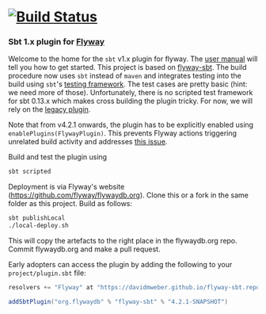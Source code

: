 
# [![Build Status](https://travis-ci.org/flyway/flyway-sbt.svg?branch=master)](https://travis-ci.org/davidmweber/flyway-sbt)

### Sbt 1.x plugin for [Flyway](https://flywaydb.org)

Welcome to the home for the `sbt` v1.x plugin for flyway. The [user manual](https://flywaydb.org/documentation/sbt/)
will tell you how to get started. This project is based on [flyway-sbt](https://github.com/flyway/flyway/tree/master/flyway-sbt).
The build procedure now uses `sbt` instead of `maven` and integrates testing into the build using `sbt`'s 
[testing framework](http://www.scala-sbt.org/1.x/docs/Testing-sbt-plugins.html). The test cases are pretty basic 
(hint: we need more of those). Unfortunately, there is no scripted test framework for sbt 0.13.x which makes cross 
building the plugin tricky. For now, we will rely on the [legacy plugin](https://github.com/flyway/flyway/tree/master/flyway-sbt).

Note that from v4.2.1 onwards, the plugin has to be explicitly enabled using `enablePlugins(FlywayPlugin)`. This prevents
Flyway actions triggering unrelated build activity and addresses [this issue](https://github.com/flyway/flyway/issues/1329).

Build and test the plugin using

```bash
sbt scripted
```

Deployment is via Flyway's website (https://github.com/flyway/flywaydb.org). Clone this or a fork in the 
same folder as this project. Build as follows:

```bash
sbt publishLocal
./local-deploy.sh
```

This will copy the artefacts to the right place in the flywaydb.org repo. Commit flywaydb.org and make a pull request.

Early adopters can access the plugin by adding the following to your `project/plugin.sbt` file:

```scala
resolvers += "Flyway" at "https://davidmweber.github.io/flyway-sbt.repo"

addSbtPlugin("org.flywaydb" % "flyway-sbt" % "4.2.1-SNAPSHOT")
```

